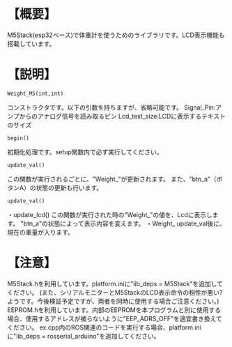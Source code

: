 # 【概要】
M5Stack(esp32ベース)で体重計を使うためのライブラリです。LCD表示機能も搭載しています。

# 【説明】
```
Weight_M5(int,int)
```
コンストラクタです。以下の引数を持ちますが、省略可能です。
Signal_Pin:アンプからのアナログ信号を読み取るピン
Lcd_text_size:LCDに表示するテキストのサイズ

```
begin()
```
初期化処理です。setup関数内で必ず実行してください。

```
update_val()
```
この関数が実行されるごとに、"Weight_"が更新されます。
また、"btn_a"（ボタンA）の状態の更新も行います。

```
update_val()
```
・update_lcd()
この関数が実行された時の"Weight_"の値を、Lcdに表示します。
"btn_a"の状態によって表示内容を変えます。
・Weight_
update_val後に、現在の重量が入ります。

# 【注意】
M5Stack.hを利用しています。platform.iniに"lib_deps = M5Stack"を追加してください。
(また、シリアルモニターとM5StackのLCD表示命令の相性が悪い?ようです。今後検証予定ですが、両者を同時に使用する場合ご注意ください。)
EEPROM.hを利用しています。内部のEEPROMを本プログラムと別に使用する場合、使用するアドレスが被らないように"EEP_ADRS_OFF"を適宜書き換えてください。
ex.cpp内のROS関連のコードを実行する場合、platform.iniに"lib_deps = rosserial_arduino"を追加してください。